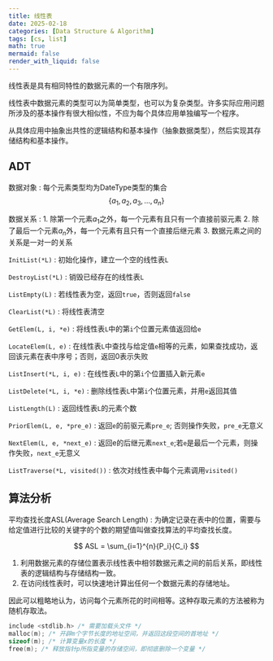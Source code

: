 ```yaml
---
title: 线性表
date: 2025-02-18
categories: [Data Structure & Algorithm]
tags: [cs, list]
math: true
mermaid: false
render_with_liquid: false
---
```


线性表是具有相同特性的数据元素的一个有限序列。

线性表中数据元素的类型可以为简单类型，也可以为复杂类型。许多实际应用问题所涉及的基本操作有很大相似性，不应为每个具体应用单独编写一个程序。

从具体应用中抽象出共性的逻辑结构和基本操作（抽象数据类型），然后实现其存储结构和基本操作。

## ADT

数据对象
: 每个元素类型均为DateType类型的集合 $$\{ a_1, a_2, a_3, ..., a_n \}$$

数据关系
:   1. 除第一个元素$a_1$之外，每一个元素有且只有一个直接前驱元素
    2. 除了最后一个元素$a_n$外，每一个元素有且只有一个直接后继元素
    3. 数据元素之间的关系是一对一的关系

`InitList(*L)` 
: 初始化操作，建立一个空的线性表`L`

`DestroyList(*L)` 
: 销毁已经存在的线性表`L`

`ListEmpty(L)` 
: 若线性表为空，返回`true`，否则返回`false`

`ClearList(*L)` 
: 将线性表清空

`GetElem(L, i, *e)` 
: 将线性表`L`中的第`i`个位置元素值返回给`e`

`LocateElem(L, e)` 
: 在线性表`L`中查找与给定值`e`相等的元素，如果查找成功，返回该元素在表中序号；否则，返回0表示失败

`ListInsert(*L, i, e)` 
: 在线性表`L`中的第`i`个位置插入新元素`e`

`ListDelete(*L, i, *e)` 
: 删除线性表`L`中第`i`个位置元素，并用`e`返回其值

`ListLength(L)` 
: 返回线性表`L`的元素个数

`PriorElem(L, e, *pre_e)` 
: 返回`e`的前驱元素`pre_e`; 否则操作失败，`pre_e`无意义

`NextElem(L, e, *next_e)` 
: 返回e的后继元素`next_e`;若`e`是最后一个元素，则操作失败，`next_e`无意义

`ListTraverse(*L, visited())` 
: 依次对线性表中每个元素调用`visited()`

## 算法分析

平均查找长度ASL(Average Search Length)
: 为确定记录在表中的位置，需要与给定值进行比较的关键字的个数的期望值叫做查找算法的平均查找长度。

$$
ASL = \sum_{i=1}^{n}{P_i}{C_i}
$$

1. 利用数据元素的存储位置表示线性表中相邻数据元素之间的前后关系，即线性表的逻辑结构与存储结构一致。
2. 在访问线性表时，可以快速地计算出任何一个数据元素的存储地址。

因此可以粗略地认为，访问每个元素所花的时间相等。这种存取元素的方法被称为随机存取法。

```c
include <stdlib.h> /* 需要加载头文件 */
malloc(m); /* 开辟m个字节长度的地址空间，并返回这段空间的首地址 */
sizeof(m); /* 计算变量x的长度 */
free(m); /* 释放指针p所指变量的存储空间，即彻底删除一个变量 */
```











